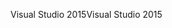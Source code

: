 <span data-ttu-id="0c3bd-101">Visual Studio 2015</span><span class="sxs-lookup"><span data-stu-id="0c3bd-101">Visual Studio 2015</span></span>